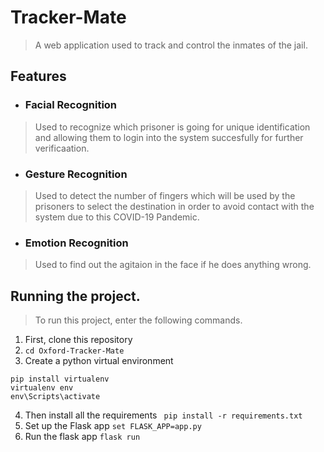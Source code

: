 # Tracker-Mate
> A web application used to track and control the inmates of the jail.
## Features

- ### Facial Recognition
> Used to recognize which prisoner is going for unique identification and allowing them to login into the system succesfully for further verificaation.
- ### Gesture Recognition
> Used to detect the number of fingers which will be used by the prisoners to select the destination in order to avoid contact with the system due to this COVID-19 Pandemic.
- ### Emotion Recognition
> Used to find out the agitaion in the face if he does anything wrong. 

## Running the project.
> To run this project, enter the following commands.
1. First, clone this repository
2. ```cd Oxford-Tracker-Mate```
3. Create a python virtual environment
  ```
  pip install virtualenv
  virtualenv env
  env\Scripts\activate
  ```
4. Then install all the requirements 
``` pip install -r requirements.txt```
5. Set up the Flask app
  ``` set FLASK_APP=app.py ```
6. Run the flask app
  ``` flask run ```
